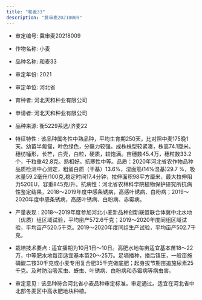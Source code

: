 ```yaml
---
title: "和麦33"
description: "冀审麦20218009"
---
```

* 审定编号:  冀审麦20218009

*  作物名称:  小麦

*  品种名称:  和麦33

*  审定年份:  2021

*  审定单位:  河北省

* 育种者:  河北天和种业有限公司

*  申请者:  河北天和种业有限公司

*  品种来源:  衡5229系选/济麦22

*  特征特性 : 
该品种属冬性中熟品种，平均生育期250天，比对照中麦175晚1天。幼苗半匍匐，叶色绿色，分蘖力较强。成株株型较紧凑，株高74.1厘米。穗纺锤形，长芒，白壳，白粒，硬质，较饱满。亩穗数45.4万，穗粒数33.2个，千粒重42.8克。熟相好。抗寒性中等。品质：2020年河北省农作物品种品质检测中心测定，粗蛋白质（干基）13.6%，湿面筋(14%湿基)29.7 %，吸水量59.2毫升/100克,稳定时间17.4分钟，拉伸面积98平方厘米，最大拉伸阻力520EU，容重845克/升。抗病性：河北省农林科学院植物保护研究所抗病性鉴定结果，2018～2019年度中感条锈病，高感叶锈病、白粉病；2019～2020年度中感条锈病，高感叶锈病、白粉病、赤霉病。
 
*  产量表现 : 
2018～2019年度参加河北小麦新品种创新联盟联合体冀中北水地（优质）组区域试验，平均亩产572.6千克；2019～2020年度同组区域试验，平均亩产520.5千克。2019～2020年度同组生产试验，平均亩产502.7千克。

*  栽培技术要点 : 
适宜播期为10月1日～10日。高肥水地每亩适宜基本苗18～22万，中等肥水地每亩适宜基本苗20～25万。足墒播种，播后镇压，一般亩施磷酸二铵30千克或小麦专用复合肥35千克做底肥；起身拔节期亩追施尿素25千克。及时防治吸浆虫、蚜虫、叶锈病、白粉病和赤霉病等病虫害。

*  审定意见 : 
该品种符合河北省小麦品种审定标准，审定通过。适宜在河北省中北部冬麦区中高水肥地块种植。
